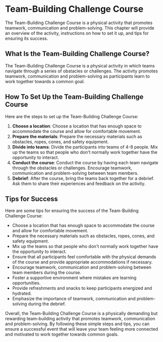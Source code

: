 Team-Building Challenge Course
=================================================================

The Team-Building Challenge Course is a physical activity that promotes teamwork, communication and problem-solving. This chapter will provide an overview of the activity, instructions on how to set it up, and tips for ensuring its success.

What Is the Team-Building Challenge Course?
-------------------------------------------

The Team-Building Challenge Course is a physical activity in which teams navigate through a series of obstacles or challenges. The activity promotes teamwork, communication and problem-solving as participants learn to work together towards a common goal.

How To Set Up the Team-Building Challenge Course
------------------------------------------------

Here are the steps to set up the Team-Building Challenge Course:

1. **Choose a location**: Choose a location that has enough space to accommodate the course and allow for comfortable movement.
2. **Prepare the materials**: Prepare the necessary materials such as obstacles, ropes, cones, and safety equipment.
3. **Divide into teams**: Divide the participants into teams of 4-8 people. Mix up the teams so that people who don't normally work together have the opportunity to interact.
4. **Conduct the course**: Conduct the course by having each team navigate through the obstacles or challenges. Encourage teamwork, communication and problem-solving between team members.
5. **Debrief**: After the course, bring the teams back together for a debrief. Ask them to share their experiences and feedback on the activity.

Tips for Success
----------------

Here are some tips for ensuring the success of the Team-Building Challenge Course:

* Choose a location that has enough space to accommodate the course and allow for comfortable movement.
* Prepare the necessary materials such as obstacles, ropes, cones, and safety equipment.
* Mix up the teams so that people who don't normally work together have the opportunity to interact.
* Ensure that all participants feel comfortable with the physical demands of the course and provide appropriate accommodations if necessary.
* Encourage teamwork, communication and problem-solving between team members during the course.
* Foster a supportive environment where mistakes are learning opportunities.
* Provide refreshments and snacks to keep participants energized and hydrated.
* Emphasize the importance of teamwork, communication and problem-solving during the debrief.

Overall, the Team-Building Challenge Course is a physically demanding but rewarding team-building activity that promotes teamwork, communication and problem-solving. By following these simple steps and tips, you can ensure a successful event that will leave your team feeling more connected and motivated to work together towards common goals.
